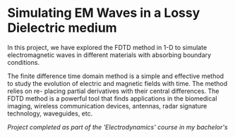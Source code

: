 # Simulating EM Waves in a Lossy Dielectric medium 

In this project, we have explored the FDTD method in 1-D to simulate electromagnetic waves in different materials with absorbing boundary conditions.

The finite difference time domain method is a simple and effective method to study the evolution of electric and magnetic fields with time. The method relies on re- placing partial derivatives with their central differences. The FDTD method is a powerful tool that finds applications in the biomedical imaging, wireless communication devices, antennas, radar signature technology, waveguides, etc. 

<em> Project completed as part of the 'Electrodynamics' course in my bachelor's <em>
